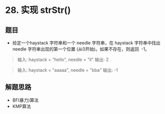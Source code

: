 # 28. 实现 strStr()

## 题目

- 给定一个haystack 字符串和一个 needle 字符串，在 haystack 字符串中找出 needle 字符串出现的第一个位置 (从0开始)。如果不存在，则返回  -1。

> 输入: haystack = "hello", needle = "ll"
> 输出: 2

> 输入: haystack = "aaaaa", needle = "bba"
> 输出: -1

## 解题思路

- BF(暴力)算法
- KMP算法
